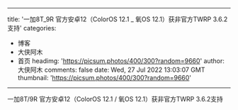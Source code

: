 
---
title: '一加8T_9R 官方安卓12（ColorOS 12.1 _ 氧OS 12.1）获非官方TWRP 3.6.2支持'
categories: 
 - 博客
 - 大侠阿木
 - 首页
headimg: 'https://picsum.photos/400/300?random=9660'
author: 大侠阿木
comments: false
date: Wed, 27 Jul 2022 13:03:07 GMT
thumbnail: 'https://picsum.photos/400/300?random=9660'
---

<div>   
一加8T/9R 官方安卓12（ColorOS 12.1 / 氧OS 12.1）获非官方TWRP 3.6.2支持  
</div>
            
